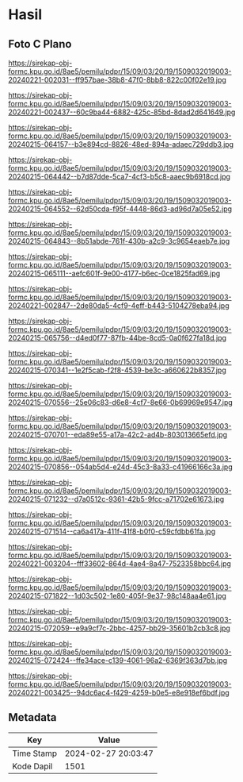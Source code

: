 # Hasil

## Foto C Plano

https://sirekap-obj-formc.kpu.go.id/8ae5/pemilu/pdpr/15/09/03/20/19/1509032019003-20240221-002031--ff957bae-38b8-47f0-8bb8-822c00f02e19.jpg

https://sirekap-obj-formc.kpu.go.id/8ae5/pemilu/pdpr/15/09/03/20/19/1509032019003-20240221-002437--60c9ba44-6882-425c-85bd-8dad2d641649.jpg

https://sirekap-obj-formc.kpu.go.id/8ae5/pemilu/pdpr/15/09/03/20/19/1509032019003-20240215-064157--b3e894cd-8826-48ed-894a-adaec729ddb3.jpg

https://sirekap-obj-formc.kpu.go.id/8ae5/pemilu/pdpr/15/09/03/20/19/1509032019003-20240215-064442--b7d87dde-5ca7-4cf3-b5c8-aaec9b6918cd.jpg

https://sirekap-obj-formc.kpu.go.id/8ae5/pemilu/pdpr/15/09/03/20/19/1509032019003-20240215-064552--62d50cda-f95f-4448-86d3-ad96d7a05e52.jpg

https://sirekap-obj-formc.kpu.go.id/8ae5/pemilu/pdpr/15/09/03/20/19/1509032019003-20240215-064843--8b51abde-761f-430b-a2c9-3c9654eaeb7e.jpg

https://sirekap-obj-formc.kpu.go.id/8ae5/pemilu/pdpr/15/09/03/20/19/1509032019003-20240215-065111--aefc601f-9e00-4177-b6ec-0ce1825fad69.jpg

https://sirekap-obj-formc.kpu.go.id/8ae5/pemilu/pdpr/15/09/03/20/19/1509032019003-20240221-002847--2de80da5-4cf9-4eff-b443-5104278eba94.jpg

https://sirekap-obj-formc.kpu.go.id/8ae5/pemilu/pdpr/15/09/03/20/19/1509032019003-20240215-065756--d4ed0f77-87fb-44be-8cd5-0a0f627fa18d.jpg

https://sirekap-obj-formc.kpu.go.id/8ae5/pemilu/pdpr/15/09/03/20/19/1509032019003-20240215-070341--1e2f5cab-f2f8-4539-be3c-a660622b8357.jpg

https://sirekap-obj-formc.kpu.go.id/8ae5/pemilu/pdpr/15/09/03/20/19/1509032019003-20240215-070556--25e06c83-d6e8-4cf7-8e66-0b69969e9547.jpg

https://sirekap-obj-formc.kpu.go.id/8ae5/pemilu/pdpr/15/09/03/20/19/1509032019003-20240215-070701--eda89e55-a17a-42c2-ad4b-803013665efd.jpg

https://sirekap-obj-formc.kpu.go.id/8ae5/pemilu/pdpr/15/09/03/20/19/1509032019003-20240215-070856--054ab5d4-e24d-45c3-8a33-c41966166c3a.jpg

https://sirekap-obj-formc.kpu.go.id/8ae5/pemilu/pdpr/15/09/03/20/19/1509032019003-20240215-071232--d7a0512c-9361-42b5-9fcc-a71702e61673.jpg

https://sirekap-obj-formc.kpu.go.id/8ae5/pemilu/pdpr/15/09/03/20/19/1509032019003-20240215-071514--ca6a417a-411f-41f8-b0f0-c59cfdbb61fa.jpg

https://sirekap-obj-formc.kpu.go.id/8ae5/pemilu/pdpr/15/09/03/20/19/1509032019003-20240221-003204--fff33602-864d-4ae4-8a47-7523358bbc64.jpg

https://sirekap-obj-formc.kpu.go.id/8ae5/pemilu/pdpr/15/09/03/20/19/1509032019003-20240215-071822--1d03c502-1e80-405f-9e37-98c148aa4e61.jpg

https://sirekap-obj-formc.kpu.go.id/8ae5/pemilu/pdpr/15/09/03/20/19/1509032019003-20240215-072059--e9a9cf7c-2bbc-4257-bb29-35601b2cb3c8.jpg

https://sirekap-obj-formc.kpu.go.id/8ae5/pemilu/pdpr/15/09/03/20/19/1509032019003-20240215-072424--ffe34ace-c139-4061-96a2-6369f363d7bb.jpg

https://sirekap-obj-formc.kpu.go.id/8ae5/pemilu/pdpr/15/09/03/20/19/1509032019003-20240221-003425--94dc6ac4-f429-4259-b0e5-e8e918ef6bdf.jpg


## Metadata

| Key        | Value               |
| ---------- | ------------------- |
| Time Stamp | 2024-02-27 20:03:47 |
| Kode Dapil | 1501                |



